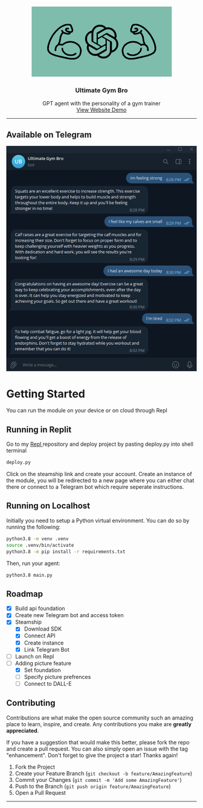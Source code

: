 <br />
<div align="center">
  <a href="https://github.com/github_username/repo_name">
    <img src="assets/logo_2.0.png" alt="Logo" width="371" height="185">
  </a>

<h3 align="center">Ultimate Gym Bro</h3>

  <p align="center">
      GPT agent with the personality of a gym trainer
    <br />
    <a href="https://hmolavi.com/ultimate-gym-bro-chat/">View Website Demo</a>
  </p>
</div>
<div align="center">
</div>

----
## Available on Telegram

<div align="center">
  <img src="assets/telegram_chat.png">
</div>

# Getting Started
You can run the module on your device or on cloud through Repl

## Running in Replit
Go to my <a href="https://replit.com/@hmolavi/ultimate-gym-bro">Repl </a> repository and deploy project by pasting deploy.py into shell terminal
``` bash
deploy.py
```
Click on the steamship link and create your account. Create an instance of the module, you will be redirected to a new page where you can either chat there or connect to a Telegram bot which require seperate instructions.
## Running on Localhost
Initially you need to setup a Python virtual environment. You can do so by running the following:
```bash
python3.8 -m venv .venv
source .venv/bin/activate
python3.8 -m pip install -r requirements.txt
```
Then, run your agent:
```bash
python3.8 main.py
```

## Roadmap
- [x] Build api foundation
- [x] Create new Telegram bot and access token
- [x] Steamship
  - [x] Download SDK
  - [x] Connect API
  - [x] Create instance
  - [x] Link Telegram Bot
- [ ] Launch on Repl
- [ ] Adding picture feature
  - [x] Set foundation
  - [ ] Specify picture prefrences
  - [ ] Connect to DALL-E
     
## Contributing
Contributions are what make the open source community such an amazing place to learn, inspire, and create. Any contributions you make are **greatly appreciated**.

If you have a suggestion that would make this better, please fork the repo and create a pull request. You can also simply open an issue with the tag "enhancement".
Don't forget to give the project a star! Thanks again!

1. Fork the Project
2. Create your Feature Branch (`git checkout -b feature/AmazingFeature`)
3. Commit your Changes (`git commit -m 'Add some AmazingFeature'`)
4. Push to the Branch (`git push origin feature/AmazingFeature`)
5. Open a Pull Request

----
